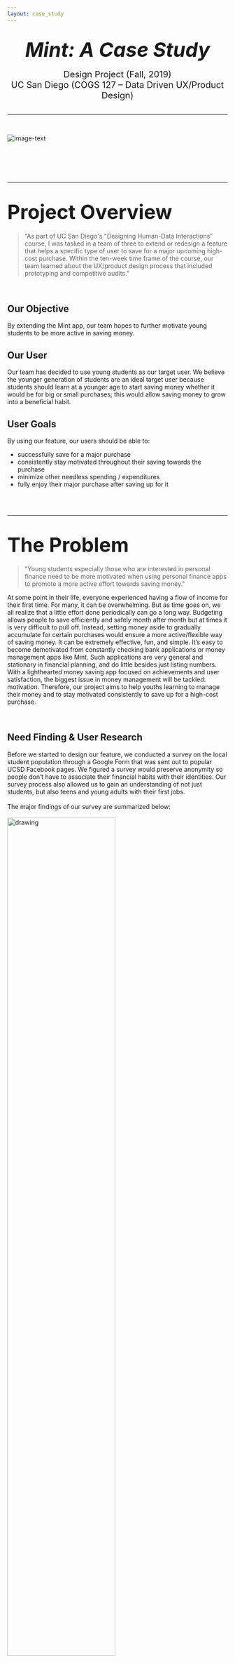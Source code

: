 ```yaml
---
layout: case_study
---
```


<br>

<center><span style="font-size: 45px"> <b><i>Mint: A Case Study</i></b></span></center> <br>
<center><span style="font-size: 20px"> Design Project (Fall, 2019)</span> <br></center>
<center><span style="font-size: 20px"> UC San Diego (COGS 127 – Data Driven UX/Product Design)</span></center>

<br>

---

<br>

![image-text](mint_redesign.png)

# <br>

---


# <span style="font-size: 45px"> <b>Project Overview</b></span>

>“As part of UC San Diego's "Designing Human-Data Interactions" course, I was tasked in a team of three to extend or redesign a feature that helps a specific type of user to save for a major upcoming high-cost purchase.
> Within the ten-week time frame of the course, our team learned about the UX/product design process that included prototyping and competitive audits."
<br>


## Our Objective

By extending the Mint app, our team hopes to further motivate young students to be more active in saving money.

## Our User

Our team has decided to use young students as our target user. We believe the younger generation of students are an ideal target user because students should learn at a younger age to start saving money whether it would be for big or small purchases; this would allow saving money to grow into a beneficial habit.


## User Goals

 By using our feature, our users should be able to:
* successfully save for a major purchase
* consistently stay motivated throughout their saving towards the purchase
* minimize other needless spending / expenditures
* fully enjoy their major purchase after saving up for it
<br>
<br>

---

# <span style="font-size: 45px"> <b>The Problem</b></span>

>"Young students especially those who are interested in personal finance need to be more motivated when using personal finance apps to promote a more active effort towards saving money."


At some point in their life, everyone experienced having a flow of income for their first time. For many, it can be overwhelming.  But as time goes on, we all realize that a little effort done periodically can go a long way. Budgeting allows people to save efficiently and safely month after month but at times it is very difficult to pull off. Instead, setting money aside to gradually accumulate for certain purchases would ensure a more active/flexible way of saving money.
It can be extremely effective, fun, and simple. It’s easy to become demotivated from constantly checking bank applications or money management apps like Mint. Such applications are very general and stationary in financial planning, and do little besides just listing numbers. With a lighthearted money saving app focused on achievements and user satisfaction, the biggest issue in money management will be tackled: motivation. Therefore, our project aims to help youths learning to manage their money and to stay motivated consistently to save up for a high-cost purchase.

<br>

## Need Finding & User Research


Before we started to design our feature, we conducted a survey on the local student population through a Google Form that was sent out to popular UCSD Facebook pages. We figured a survey would preserve anonymity so people don’t have to 
 associate their financial habits with their identities. Our survey process also allowed us to gain an understanding of not just students, but also teens 
 and young adults with their first jobs. 
<br> <br>
The major findings of our survey are summarized below: 
<br><br>
<img src="survey.PNG" alt="drawing" width="70%" class="center"/>
<br>

## Research Conclusions
<span style="font-size: 15px"> 1.) Students have good control over their money, yet they often do not commit to saving periodically for large purchases

* Feeling overwhelmed by money
* Not being motivated enough
* Difficult to keep track of savings for specific purchases
* Not knowing if the end goal is ever going to happen

<span style="font-size: 15px"> 2.) Students are discouraged when trying to save up. </span>

* Many banking or money management apps simply list numbers of how much the user has spent, so it is up to the user to constantly check back on the app to see their savings. 
* Many apps just flood the user with a lot of notifications which tire and eventually annoy the user.
* Throughout the process of saving, the user does not feel a sense of price or accomplishment at how much they have saved so far.


<span style="font-size: 15px"> 3.) Students do not have a structured way of saving their money for specific purchases. </span>

* Most students “saved” up by simply keeping their goal in mind when spending.
* It is easy to lose track of how much the user has actually saved, versus what they recall and believe they saved.
<br>

---
# <span style="font-size: 45px"> <b>Design Process</b></span>
> "It's a process, not something dreamt overnight!"

## Competitive Analysis
The key principle of motivation in money management was inspired by the innovative features offered by Mint's competitors [Digit, Qapital Banking, and Acorns(formerly)] and by Mint's pre-existing integrations (Acorns). 
However, the most important feature for motivation that was absent in all of these apps was an achievement system which was mainly inspired by the language-learning app, Duolingo.

<!--- <br> <br> <img src="competitive_notes.PNG" alt="drawing" width="90%" 
class="center"/> <br> -->

Thus, to gauge how we should improve Mint, we performed a competitive audit and concluded that Mint (along with its integration with Acorns) needed to include an achievement system along with more user-defined goals.
<br> <br>
<img src="competitive_audit.PNG" alt="drawing" width="70%" class="center"/>

<br>
<br>


## Prototyping 
<br>
<span style="font-size: 18px"><i>UX Flows</i></span> <br>  
Before we design our feature onto Mint, we had to create UX flows that envisioned how our user was to navigate within the app to either create their goals or to manage their achievements.
<br> <br>

<span style="font-size: 16px"><b>Flow 1: Managing User Goals</b></span> (Click to View)

![<img src="ux_flow1.png" alt="drawing" width="100%" class="center">](
ux_flow1.PNG)

<br> <br>
<span style="font-size: 16px"><b>Flow 2: Managing User Achievements</b></span> (Click to View)

![<img src="ux_flow2.png" alt="drawing" width="100%" class="center">](
ux_flow2.PNG)


<br>
<span style="font-size: 18px"><i>UX Sketches</i></span> <br> <br>
After the creation of UX flows, we created UI sketches to either conform to our UX flows or to change how our users were to interact with our features. 

<br>
<span style="font-size: 16px"><b>UI Sketches</b></span> (Click to View)

![<img src="ui_sketches.PNG" alt="drawing" width="100%" class="center">](ui_sketches.PNG) 

<br>
<span style="font-size: 18px"><i>Low Fidelity Paper Prototypes</i></span> <br>  

